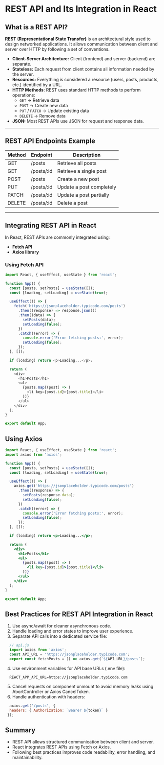 # REST API and Its Integration in React

## What is a REST API?

**REST (Representational State Transfer)** is an architectural style used to design networked applications. It allows communication between client and server over HTTP by following a set of conventions.

- **Client-Server Architecture:** Client (frontend) and server (backend) are separate.
- **Stateless:** Each request from client contains all information needed by the server.
- **Resources:** Everything is considered a resource (users, posts, products, etc.) identified by a URL.
- **HTTP Methods:** REST uses standard HTTP methods to perform operations:
  - `GET` → Retrieve data
  - `POST` → Create new data
  - `PUT` / `PATCH` → Update existing data
  - `DELETE` → Remove data
- **JSON:** Most REST APIs use JSON for request and response data.

---

## REST API Endpoints Example

| Method | Endpoint                | Description                  |
|--------|------------------------|------------------------------|
| GET    | /posts                 | Retrieve all posts           |
| GET    | /posts/:id             | Retrieve a single post       |
| POST   | /posts                 | Create a new post            |
| PUT    | /posts/:id             | Update a post completely     |
| PATCH  | /posts/:id             | Update a post partially      |
| DELETE | /posts/:id             | Delete a post                |

---

## Integrating REST API in React

In React, REST APIs are commonly integrated using:

- **Fetch API**
- **Axios library**

### Using Fetch API

```javascript
import React, { useEffect, useState } from 'react';

function App() {
  const [posts, setPosts] = useState([]);
  const [loading, setLoading] = useState(true);

  useEffect(() => {
    fetch('https://jsonplaceholder.typicode.com/posts')
      .then((response) => response.json())
      .then((data) => {
        setPosts(data);
        setLoading(false);
      })
      .catch((error) => {
        console.error('Error fetching posts:', error);
        setLoading(false);
      });
  }, []);

  if (loading) return <p>Loading...</p>;

  return (
    <div>
      <h1>Posts</h1>
      <ul>
        {posts.map((post) => (
          <li key={post.id}>{post.title}</li>
        ))}
      </ul>
    </div>
  );
}

export default App;
```
## Using Axios
```jsx
import React, { useEffect, useState } from 'react';
import axios from 'axios';

function App() {
  const [posts, setPosts] = useState([]);
  const [loading, setLoading] = useState(true);

  useEffect(() => {
    axios.get('https://jsonplaceholder.typicode.com/posts')
      .then((response) => {
        setPosts(response.data);
        setLoading(false);
      })
      .catch((error) => {
        console.error('Error fetching posts:', error);
        setLoading(false);
      });
  }, []);

  if (loading) return <p>Loading...</p>;

  return (
    <div>
      <h1>Posts</h1>
      <ul>
        {posts.map((post) => (
          <li key={post.id}>{post.title}</li>
        ))}
      </ul>
    </div>
  );
}

export default App;
```

## Best Practices for REST API Integration in React

  1. Use async/await for cleaner asynchronous code.
  2. Handle loading and error states to improve user experience.
  3. Separate API calls into a dedicated service file:
  ```js
    // api.js
    import axios from 'axios';
    const API_URL = 'https://jsonplaceholder.typicode.com';
    export const fetchPosts = () => axios.get(`${API_URL}/posts`);
  ```
  4. Use environment variables for API base URLs (.env file):
  ```env
    REACT_APP_API_URL=https://jsonplaceholder.typicode.com
   ```
  5. Cancel requests on component unmount to avoid memory leaks using AbortController or Axios CancelToken.
  6. Handle authentication with headers:
  ```js
    axios.get('/posts', {
    headers: { Authorization: `Bearer ${token}` }
   });
  ```

## Summary
  - REST API allows structured communication between client and server.
  - React integrates REST APIs using Fetch or Axios.
  - Following best practices improves code readability, error handling, and maintainability.
